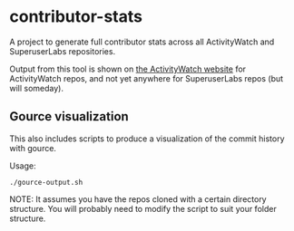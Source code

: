 contributor-stats
=================

A project to generate full contributor stats across all ActivityWatch and SuperuserLabs repositories.

Output from this tool is shown on [the ActivityWatch website](https://activitywatch.net/contributors/) for ActivityWatch repos, and not yet anywhere for SuperuserLabs repos (but will someday).

## Gource visualization

This also includes scripts to produce a visualization of the commit history with gource.

Usage:

```
./gource-output.sh
```

NOTE: It assumes you have the repos cloned with a certain directory structure. You will probably need to modify the script to suit your folder structure.
